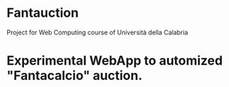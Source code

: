 # Fantauction

Project for Web Computing course of Università della Calabria

# Experimental WebApp to automized "Fantacalcio" auction.


